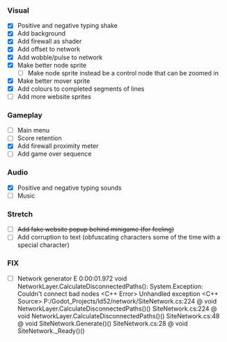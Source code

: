 ### Visual
- [x] Positive and negative typing shake
- [x] Add background
- [x] Add firewall as shader
- [x] Add offset to network
- [x] Add wobble/pulse to network
- [x] Make better node sprite
	- [ ] Make node sprite instead be a control node that can be zoomed in
- [x] Make better mover sprite
- [x] Add colours to completed segments of lines
- [ ] Add more website sprites

### Gameplay
- [ ] Main menu
- [ ] Score retention
- [x] Add firewall proximity meter
- [ ] Add game over sequence

### Audio
- [x] Positive and negative typing sounds
- [ ] Music

### Stretch
- [ ] ~~Add fake website popup behind minigame (for feeling)~~
- [ ] Add corruption to text (obfuscating characters some of the time with a special character)

### FIX
- [ ] Network generator
E 0:00:01.972   void NetworkLayer.CalculateDisconnectedPaths(): System.Exception: Couldn't connect bad nodes
  <C++ Error>   Unhandled exception
  <C++ Source>  P:/Godot_Projects/ld52/network/SiteNetwork.cs:224 @ void NetworkLayer.CalculateDisconnectedPaths()()
  <Stack Trace> SiteNetwork.cs:224 @ void NetworkLayer.CalculateDisconnectedPaths()()
                SiteNetwork.cs:48 @ void SiteNetwork.Generate()()
                SiteNetwork.cs:28 @ void SiteNetwork._Ready()()
